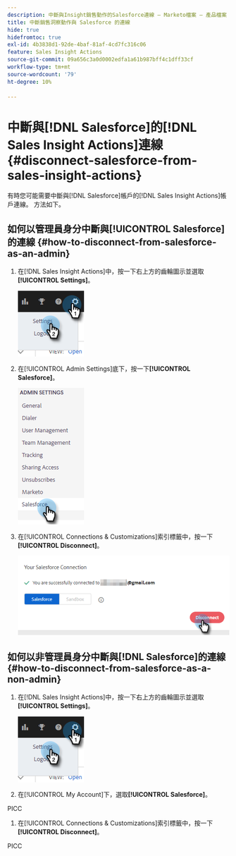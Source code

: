 ```yaml
---
description: 中斷與Insight銷售動作的Salesforce連線 — Marketo檔案 — 產品檔案
title: 中斷銷售洞察動作與 Salesforce 的連線
hide: true
hidefromtoc: true
exl-id: 4b3838d1-92de-4baf-81af-4cd7fc316c06
feature: Sales Insight Actions
source-git-commit: 09a656c3a0d0002edfa1a61b987bff4c1dff33cf
workflow-type: tm+mt
source-wordcount: '79'
ht-degree: 10%

---
```


# 中斷與[!DNL Salesforce]的[!DNL Sales Insight Actions]連線 {#disconnect-salesforce-from-sales-insight-actions}

有時您可能需要中斷與[!DNL Salesforce]帳戶的[!DNL Sales Insight Actions]帳戶連線。 方法如下。

## 如何以管理員身分中斷與[!UICONTROL Salesforce]的連線 {#how-to-disconnect-from-salesforce-as-an-admin}

1. 在[!DNL Sales Insight Actions]中，按一下右上方的齒輪圖示並選取&#x200B;**[!UICONTROL Settings]**。

   ![](assets/disconnect-salesforce-from-sales-insight-actions-1.png)

1. 在[!UICONTROL Admin Settings]底下，按一下&#x200B;**[!UICONTROL Salesforce]**。

   ![](assets/disconnect-salesforce-from-sales-insight-actions-2.png)

1. 在[!UICONTROL Connections & Customizations]索引標籤中，按一下&#x200B;**[!UICONTROL Disconnect]**。

   ![](assets/disconnect-salesforce-from-sales-insight-actions-3.png)

## 如何以非管理員身分中斷與[!DNL Salesforce]的連線 {#how-to-disconnect-from-salesforce-as-a-non-admin}

1. 在[!DNL Sales Insight Actions]中，按一下右上方的齒輪圖示並選取&#x200B;**[!UICONTROL Settings]**。

   ![](assets/disconnect-salesforce-from-sales-insight-actions-4.png)

1. 在[!UICONTROL My Account]下，選取&#x200B;**[!UICONTROL Salesforce]**。

PICC

1. 在[!UICONTROL Connections & Customizations]索引標籤中，按一下&#x200B;**[!UICONTROL Disconnect]**。

PICC
